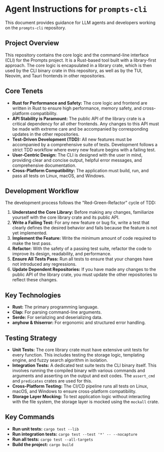 # Agent Instructions for `prompts-cli`

This document provides guidance for LLM agents and developers working on the `prompts-cli` repository.

## Project Overview

This repository contains the core logic and the command-line interface (CLI) for the Prompts project. It is a Rust-based tool built with a library-first approach. The core logic is encapsulated in a library crate, which is then used by the CLI binary crate in this repository, as well as by the TUI, Neovim, and Tauri frontends in other repositories.

## Core Tenets

- **Rust for Performance and Safety:** The core logic and frontend are written in Rust to ensure high performance, memory safety, and cross-platform compatibility.
- **API Stability is Paramount:** The public API of the library crate is a critical dependency for all other frontends. Any changes to this API must be made with extreme care and be accompanied by corresponding updates in the other repositories.
- **Test-Driven Development (TDD):** All new features must be accompanied by a comprehensive suite of tests. Development follows a strict TDD workflow where every new feature begins with a failing test.
- **User-Centric Design:** The CLI is designed with the user in mind, providing clear and concise output, helpful error messages, and comprehensive documentation.
- **Cross-Platform Compatibility:** The application must build, run, and pass all tests on Linux, macOS, and Windows.

## Development Workflow

The development process follows the "Red-Green-Refactor" cycle of TDD:

1.  **Understand the Core Library:** Before making any changes, familiarize yourself with the core library crate and its public API.
2.  **Write a Failing Test:** For any new feature or bug fix, write a test that clearly defines the desired behavior and fails because the feature is not yet implemented.
3.  **Implement the Feature:** Write the minimum amount of code required to make the test pass.
4.  **Refactor:** With the safety of a passing test suite, refactor the code to improve its design, readability, and performance.
5.  **Ensure All Tests Pass:** Run all tests to ensure that your changes have not introduced any regressions.
6.  **Update Dependent Repositories:** If you have made any changes to the public API of the library crate, you must update the other repositories to reflect these changes.

## Key Technologies

- **Rust:** The primary programming language.
- **Clap:** For parsing command-line arguments.
- **Serde:** For serializing and deserializing data.
- **anyhow & thiserror:** For ergonomic and structured error handling.

## Testing Strategy

- **Unit Tests:** The core library crate must have extensive unit tests for every function. This includes testing the storage logic, templating engine, and fuzzy search algorithm in isolation.
- **Integration Tests:** A dedicated test suite tests the CLI binary itself. This involves running the compiled binary with various commands and arguments and asserting on the output and exit codes. The `assert_cmd` and `predicates` crates are used for this.
- **Cross-Platform Testing:** The CI/CD pipeline runs all tests on Linux, macOS, and Windows to ensure cross-platform compatibility.
- **Storage Layer Mocking:** To test application logic without interacting with the file system, the storage layer is mocked using the `mockall` crate.

## Key Commands

- **Run unit tests:** `cargo test --lib`
- **Run integration tests:** `cargo test --test '*' -- --nocapture`
- **Run all tests:** `cargo test --all-targets`
- **Build the project:** `cargo build`